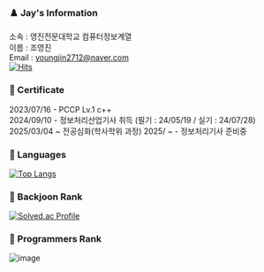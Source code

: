 ### ♟️ Jay's Information
소속 : 영진전문대학교 컴퓨터정보계열<br>
이름 : 조영진<br>
Email : youngjin2712@naver.com<br>
[![Hits](https://hits.seeyoufarm.com/api/count/incr/badge.svg?url=https%3A%2F%2Fgithub.com%2F0-0Jay%2Fhit-counter&count_bg=%23D57EEC&title_bg=%238813E9&icon=&icon_color=%23E7E7E7&title=hits&edge_flat=false)](https://hits.seeyoufarm.com)

### 🏅 Certificate
2023/07/16 - PCCP Lv.1 c++ <br>
2024/09/10 - 정보처리산업기사 취득 (필기 : 24/05/19 / 실기 : 24/07/28)<br>
2025/03/04 ~ 전공심화(학사학위 과정)
2025/ ~    - 정보처리기사 준비중

### 💬 Languages
[![Top Langs](https://github-readme-stats.vercel.app/api/top-langs/?username=0-0Jay&hide=jupyternotebook)](https://github.com/0_0Jay/github-readme-stats)

### 🏅 Backjoon Rank
[![Solved.ac Profile](http://mazassumnida.wtf/api/v2/generate_badge?boj=youngjin2712)](https://solved.ac/youngjin2712/)

### 🏅 Programmers Rank
![image](https://github.com/user-attachments/assets/8a0f77e8-3602-46d1-b984-fd459d7ddc09)
